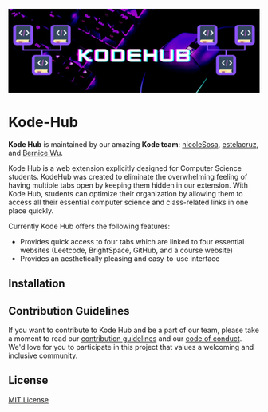 ![KodeHubBanner](/KodeHubBanner.jpg)

# Kode-Hub

**Kode Hub** is maintained by our amazing **Kode team**: [nicoleSosa](https://github.com/nicoleSosa),  [estelacruz](https://github.com/estelacruz), and [Bernice Wu](https://github.com/Bernice55231). 

Kode Hub is a web extension explicitly designed for Computer Science students. KodeHub was created to eliminate the overwhelming feeling of having multiple tabs open by keeping them hidden in our extension. With Kode Hub, students can optimize their organization by allowing them to access all their essential computer science and class-related links in one place quickly. 

Currently Kode Hub offers the following features:

- Provides quick access to four tabs which are linked to four essential websites (Leetcode, BrightSpace, GitHub, and a course website)
- Provides an aesthetically pleasing and easy-to-use interface



## Installation





## Contribution Guidelines

If you want to contribute to Kode Hub and be a part of our team, please take a moment to read our [contribution guidelines](https://github.com/ossd-s23/KodeHub/blob/main/CONTRIBUTING.MD) and our [code of conduct](https://github.com/ossd-s23/KodeHub/blob/main/CODE_OF_CONDUCT.MD). We'd love for you to participate in this project that values a welcoming and inclusive community. 



## License

[MIT License](https://github.com/ossd-s23/KodeHub/blob/main/LICENSE)